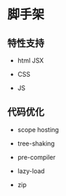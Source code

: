 # 脚手架

## 特性支持

* html JSX

* CSS

* JS

## 代码优化

* scope hosting

* tree-shaking 

* pre-compiler

* lazy-load

* zip
